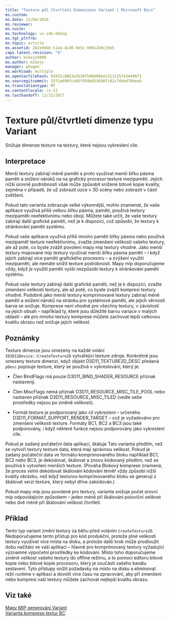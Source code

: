 ```yaml
---
title: "Texture půl čtvrtletí Dimensions Variant | Microsoft Docs"
ms.custom: 
ms.date: 11/04/2016
ms.reviewer: 
ms.suite: 
ms.technology: vs-ide-debug
ms.tgt_pltfrm: 
ms.topic: article
ms.assetid: 282e9bbb-51aa-4cd0-8e5c-0901268c29e5
caps.latest.revision: "6"
author: mikejo5000
ms.author: mikejo
manager: ghogen
ms.workload: multiple
ms.openlocfilehash: 93431c8863e2b30fb98d00bec5112257e54496f1
ms.sourcegitcommit: 32f1a690fc445f9586d53698fc82c7debd784eeb
ms.translationtype: MT
ms.contentlocale: cs-CZ
ms.lasthandoff: 12/22/2017
---
```

# <a name="halfquarter-texture-dimensions-variant"></a>Texture půl/čtvrtletí dimenze typu Variant
Snižuje dimenze texture na textury, které nejsou vykreslení cíle.  
  
## <a name="interpretation"></a>Interpretace  
 Menší textury zabírají méně paměti a proto využívat menší šířku pásma paměti a snížení nároků na na grafický procesor texture mezipaměti. Jejich nižší úrovně podrobností však může způsobit snížené bitové kopie kvality, zejména v případě, že už zobrazit úzce v 3D scény nebo zobrazit v části zvětšení.  
  
 Pokud tato varianta zobrazuje velké výkonnější, mohlo znamenat, že vaše aplikace využívá příliš velkou šířku pásma, paměti, používá textury mezipaměti neefektivnímu nebo obojí. Můžete také určit, že vaše textury zabírají další grafické paměti, než je k dispozici, což způsobí, že textury k stránkování paměti systému.  
  
 Pokud vaše aplikace využívá příliš mnoho paměti šířky pásma nebo používá mezipaměť texture neefektivnímu, zvažte zmenšení velikosti vašeho textury, ale až poté, co byste zvážit povolení mapy mip textury vhodné. Jako menší textury mapované mip textury využívat menší šířku pásma paměti – i když jejich zabírají více paměti grafického procesoru – a zvýšení využití mezipaměti, ale nemáte snížit texture podrobností. Mapy mip doporučujeme vždy, když je využití paměti vyšší nezpůsobí textury k stránkování paměti systému.  
  
 Pokud vaše textury zabírají další grafické paměti, než je k dispozici, zvažte zmenšení velikosti textury, ale až poté, co byste zvážit kompresi textury vhodné. Podobně jako menší textury komprimované textury zabírají méně paměti a snížení nároků na stránku pro systémové paměti, ale jejich věrnosti barva se snižuje. Komprese není vhodné pro všechny textury, v závislosti na jejich obsah – například ty, které jsou důležité barvu variace v malých oblasti – ale pro mnoho textury komprese můžete zachovat lepší celkovou kvalitu obrazu než snižuje jejich velikost.  
  
## <a name="remarks"></a>Poznámky  
 Texture dimenze jsou omezeny na každé volání `ID3D11Device::CreateTexture2D` vytvářející texture zdroje. Konkrétně jsou omezeny texture dimenzí, když objekt D3D11_TEXTURE2D_DESC předaná `pDesc` popisuje texture, který se používá v vykreslování; který je:  
  
-   Člen BindFlags má pouze D3D11_BIND_SHADER_RESOURCE příznak nastavený.  
  
-   Člen MiscFlags nemá příznak D3D11_RESOURCE_MISC_TILE_POOL nebo nastaven příznak D3D11_RESOURCE_MISC_TILED (vedle sebe prostředky nejsou po změně velikosti).  
  
-   Formát texture je podporovaný jako cíl vykreslení – určeného D3D11_FORMAT_SUPPORT_RENDER_TARGET – což je vyžadováno pro zmenšení velikosti texture. Formáty BC1, BC2 a BC3 jsou také podporovány, i když některé funkce nejsou podporovány jako vykreslení cíle.  
  
 Pokud je zadaný počáteční data aplikací, škáluje Tato varianta předtím, než se vytvoří textury texture data, která mají správnou velikost. Pokud je zadaný počáteční data ve formátu-komprimovaného bloku například BC1, BC2 nebo BC3, je dekódovat, škálovat a znovu kódovaný předtím, než se používá k vytvoření menších texture. (Povaha Blokový komprese znamená, že proces velmi dekódovat škálování kódování téměř vždy způsobí nižší kvality obrázku, než když texturou-komprimovaného bloku se generují z škálovat verzi texture, který nebyl dříve zakódován.)  
  
 Pokud mapy mip jsou povolené pro textury, varianta snižuje počet úrovní mip odpovídajícím způsobem – jeden méně při škálování poloviční velikost nebo dvě méně při škálování velikost čtvrtletí.  
  
## <a name="example"></a>Příklad  
 Tento typ variant změní textury za běhu před voláním `CreateTexture2D`. Nedoporučujeme tento přístup pro kód produkční, protože plné velikosti textury využívat více místa na disku, a protože další krok může prodloužit dobu načítání ve vaší aplikaci – hlavně pro komprimovaný textury vyžadující významné výpočetní prostředky ke kódování. Místo toho doporučujeme změnit velikost vašeho textury do offline režimu, a to pomocí editoru bitové kopie nebo bitové kopie procesoru, který je součástí vašeho kanálu sestavení. Tyto přístupy snížit požadavky na místo na disku a eliminovat režii runtime v aplikaci a dovolit více času na zpracování, aby při zmenšení nebo kompresi vaší textury můžete zachovat nejlepší kvalitu obrazu.  
  
## <a name="see-also"></a>Viz také  
 [Mapy MIP generování Variant](mip-map-generation-variant.md)   
 [Varianta komprese textur BC](bc-texture-compression-variant.md)